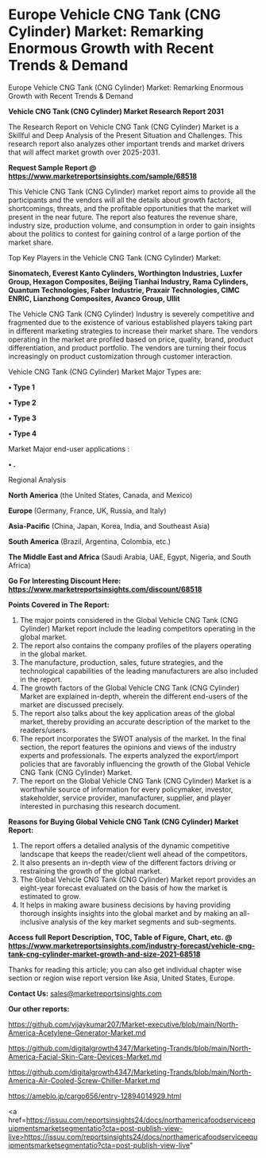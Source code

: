 # Europe Vehicle CNG Tank (CNG Cylinder) Market: Remarking Enormous Growth with Recent Trends & Demand
 Europe Vehicle CNG Tank (CNG Cylinder) Market: Remarking Enormous Growth with Recent Trends & Demand

<strong>Vehicle CNG Tank (CNG Cylinder) Market Research Report 2031</strong>

The Research Report on Vehicle CNG Tank (CNG Cylinder) Market is a Skillful and Deep Analysis of the Present Situation and Challenges. This research report also analyzes other important trends and market drivers that will affect market growth over 2025-2031.

<strong>Request Sample Report @ <a href=https://www.marketreportsinsights.com/sample/68518>https://www.marketreportsinsights.com/sample/68518</a></strong>

This Vehicle CNG Tank (CNG Cylinder) market report aims to provide all the participants and the vendors will all the details about growth factors, shortcomings, threats, and the profitable opportunities that the market will present in the near future. The report also features the revenue share, industry size, production volume, and consumption in order to gain insights about the politics to contest for gaining control of a large portion of the market share.

Top Key Players in the Vehicle CNG Tank (CNG Cylinder) Market:

<strong>Sinomatech, Everest Kanto Cylinders, Worthington Industries, Luxfer Group, Hexagon Composites, Beijing Tianhai Industry, Rama Cylinders, Quantum Technologies, Faber Industrie, Praxair Technologies, CIMC ENRIC, Lianzhong Composites, Avanco Group, Ullit</strong>

The Vehicle CNG Tank (CNG Cylinder) Industry is severely competitive and fragmented due to the existence of various established players taking part in different marketing strategies to increase their market share. The vendors operating in the market are profiled based on price, quality, brand, product differentiation, and product portfolio. The vendors are turning their focus increasingly on product customization through customer interaction.

Vehicle CNG Tank (CNG Cylinder) Market Major Types are:

<strong>• Type 1

• Type 2

• Type 3

• Type 4</strong>

Market Major end-user applications :

<strong>• .</strong>

Regional Analysis

</u><strong><b>North America</b></strong> (the United States, Canada, and Mexico)

<strong><b>Europe </b></strong>(Germany, France, UK, Russia, and Italy)

<strong><b>Asia-Pacific</b></strong> (China, Japan, Korea, India, and Southeast Asia)

<strong><b>South America</b></strong> (Brazil, Argentina, Colombia, etc.)

<strong><b>The Middle East and Africa</b></strong> (Saudi Arabia, UAE, Egypt, Nigeria, and South Africa)

<strong>Go For Interesting Discount Here: <a href=https://www.marketreportsinsights.com/discount/68518>https://www.marketreportsinsights.com/discount/68518</a></strong>

<strong>Points Covered in The Report:</strong>
<ol>
  <li>The major points considered in the Global Vehicle CNG Tank (CNG Cylinder) Market report include the leading competitors operating in the global market.</li>
  <li>The report also contains the company profiles of the players operating in the global market.</li>
  <li>The manufacture, production, sales, future strategies, and the technological capabilities of the leading manufacturers are also included in the report.</li>
  <li>The growth factors of the Global Vehicle CNG Tank (CNG Cylinder) Market are explained in-depth, wherein the different end-users of the market are discussed precisely.</li>
  <li>The report also talks about the key application areas of the global market, thereby providing an accurate description of the market to the readers/users.</li>
  <li>The report incorporates the SWOT analysis of the market. In the final section, the report features the opinions and views of the industry experts and professionals. The experts analyzed the export/import policies that are favorably influencing the growth of the Global Vehicle CNG Tank (CNG Cylinder) Market.</li>
  <li>The report on the Global Vehicle CNG Tank (CNG Cylinder) Market is a worthwhile source of information for every policymaker, investor, stakeholder, service provider, manufacturer, supplier, and player interested in purchasing this research document.</li>
</ol>
<strong>Reasons for Buying Global Vehicle CNG Tank (CNG Cylinder) Market Report:</strong>

<ol>
  <li>The report offers a detailed analysis of the dynamic competitive landscape that keeps the reader/client well ahead of the competitors.</li>
  <li>It also presents an in-depth view of the different factors driving or restraining the growth of the global market.</li>
  <li>The Global Vehicle CNG Tank (CNG Cylinder) Market report provides an eight-year forecast evaluated on the basis of how the market is estimated to grow.</li>
  <li>It helps in making aware business decisions by having providing thorough insights insights into the global market and by making an all-inclusive analysis of the key market segments and sub-segments.</li>
</ol>
<strong>Access full Report Description, TOC, Table of Figure, Chart, etc. @ <a href=https://www.marketreportsinsights.com/industry-forecast/vehicle-cng-tank-cng-cylinder-market-growth-and-size-2021-68518>https://www.marketreportsinsights.com/industry-forecast/vehicle-cng-tank-cng-cylinder-market-growth-and-size-2021-68518</a></strong>


Thanks for reading this article; you can also get individual chapter wise section or region wise report version like Asia, United States, Europe.

<strong>Contact Us:</strong>
sales@marketreportsinsights.com

<strong>Our other reports:</strong>

<a href=https://github.com/vijaykumar207/Market-executive/blob/main/North-America-Acetylene-Generator-Market.md>https://github.com/vijaykumar207/Market-executive/blob/main/North-America-Acetylene-Generator-Market.md</a>

<a href=https://github.com/digitalgrowth4347/Marketing-Trands/blob/main/North-America-Facial-Skin-Care-Devices-Market.md>https://github.com/digitalgrowth4347/Marketing-Trands/blob/main/North-America-Facial-Skin-Care-Devices-Market.md</a>

<a href=https://github.com/digitalgrowth4347/Marketing-Trands/blob/main/North-America-Air-Cooled-Screw-Chiller-Market.md>https://github.com/digitalgrowth4347/Marketing-Trands/blob/main/North-America-Air-Cooled-Screw-Chiller-Market.md</a>

<a href=https://ameblo.jp/cargo656/entry-12894014929.html>https://ameblo.jp/cargo656/entry-12894014929.html</a>

<a href=https://issuu.com/reportsinsights24/docs/northamericafoodserviceequipmentsmarketsegmentatio?cta=post-publish-view-live>https://issuu.com/reportsinsights24/docs/northamericafoodserviceequipmentsmarketsegmentatio?cta=post-publish-view-live</a>"
